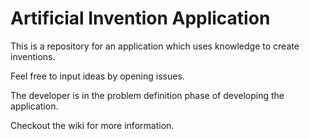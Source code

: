 # Artificial Invention Application

This is a repository for an application which uses knowledge to create inventions.

Feel free to input ideas by opening issues.

The developer is in the problem definition phase of developing the application.

Checkout the wiki for more information.
